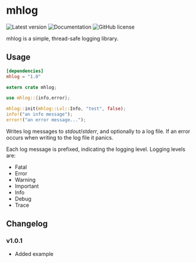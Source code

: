 mhlog
=====

![Latest version](https://img.shields.io/crates/v/mhlog.svg)
![Documentation](https://docs.rs/mhlog/badge.svg)
![GitHub license](https://img.shields.io/github/license/MHmorgan/rustmhlog)

mhlog is a simple, thread-safe logging library.

Usage
-----

```toml
[dependencies]
mhlog = "1.0"
```

```rust
extern crate mhlog;

use mhlog::{info,error};

mhlog::init(mhlog::Lvl::Info, "test", false);
info!("an info message");
error!("an error message...");
```

Writes log messages to _stdout_/_stderr_, and optionally to a log file.
If an error occurs when writing to the log file it panics.

Each log message is prefixed, indicating the logging level. Logging levels are:

- Fatal
- Error
- Warning
- Important
- Info
- Debug
- Trace


Changelog
---------

### v1.0.1
- Added example
